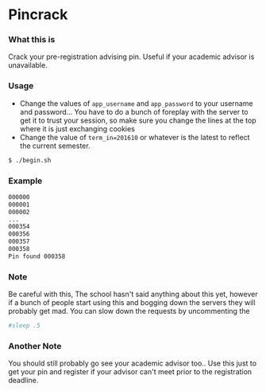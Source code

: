 # Pincrack

### What this is

Crack your pre-registration advising pin. Useful if your academic advisor is unavailable.

### Usage

- Change the values of `app_username` and `app_password` to your username and password... You have to do a bunch of foreplay with the server to get it to trust your session, so make sure you change the lines at the top where it is just exchanging cookies
- Change the value of `term_in=201610` or whatever is the latest to reflect the current semester.

```sh
$ ./begin.sh
```

### Example

```sh
000000
000001
000002
...
000354
000356
000357
000358
Pin found 000358
```

### Note 
Be careful with this, The school hasn't said anything about this yet, however if a bunch of people start using this and bogging down the servers they will probably get mad. You can slow down the requests by uncommenting the 

```sh
#sleep .5
```

### Another Note
You should still probably go see your academic advisor too.. Use this just to get your pin and register if your advisor can't meet prior to the registration deadline.
